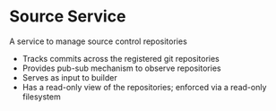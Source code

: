 # Source Service

A service to manage source control repositories

- Tracks commits across the registered git repositories
- Provides pub-sub mechanism to observe repositories
- Serves as input to builder
- Has a read-only view of the repositories; enforced via a read-only filesystem

